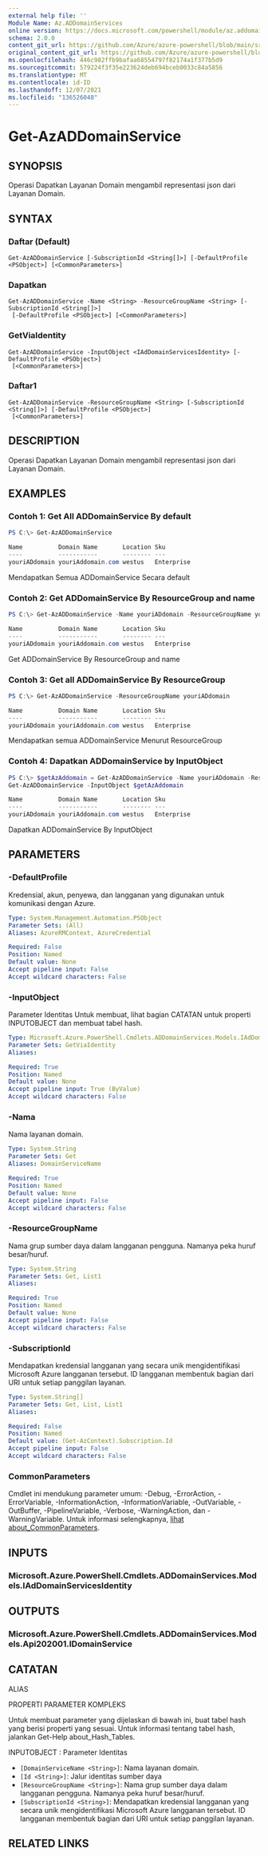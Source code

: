 ```yaml
---
external help file: ''
Module Name: Az.ADDomainServices
online version: https://docs.microsoft.com/powershell/module/az.addomainservices/get-azaddomainservice
schema: 2.0.0
content_git_url: https://github.com/Azure/azure-powershell/blob/main/src/ADDomainServices/help/Get-AzADDomainService.md
original_content_git_url: https://github.com/Azure/azure-powershell/blob/main/src/ADDomainServices/help/Get-AzADDomainService.md
ms.openlocfilehash: 446c982ffb9bafaa68554797f82174a1f377b5d9
ms.sourcegitcommit: 579224f3f35e223624deb694bceb0033c84a5856
ms.translationtype: MT
ms.contentlocale: id-ID
ms.lasthandoff: 12/07/2021
ms.locfileid: "136526048"
---
```

# Get-AzADDomainService

## SYNOPSIS
Operasi Dapatkan Layanan Domain mengambil representasi json dari Layanan Domain.

## SYNTAX

### Daftar (Default)
```
Get-AzADDomainService [-SubscriptionId <String[]>] [-DefaultProfile <PSObject>] [<CommonParameters>]
```

### Dapatkan
```
Get-AzADDomainService -Name <String> -ResourceGroupName <String> [-SubscriptionId <String[]>]
 [-DefaultProfile <PSObject>] [<CommonParameters>]
```

### GetViaIdentity
```
Get-AzADDomainService -InputObject <IAdDomainServicesIdentity> [-DefaultProfile <PSObject>]
 [<CommonParameters>]
```

### Daftar1
```
Get-AzADDomainService -ResourceGroupName <String> [-SubscriptionId <String[]>] [-DefaultProfile <PSObject>]
 [<CommonParameters>]
```

## DESCRIPTION
Operasi Dapatkan Layanan Domain mengambil representasi json dari Layanan Domain.

## EXAMPLES

### Contoh 1: Get All ADDomainService By default
```powershell
PS C:\> Get-AzADDomainService

Name          Domain Name       Location Sku
----          -----------       -------- ---
youriADdomain youriAddomain.com westus   Enterprise
```

Mendapatkan Semua ADDomainService Secara default

### Contoh 2: Get ADDomainService By ResourceGroup and name
```powershell
PS C:\> Get-AzADDomainService -Name youriADdomain -ResourceGroupName youriADdomain

Name          Domain Name       Location Sku
----          -----------       -------- ---
youriADdomain youriAddomain.com westus   Enterprise
```

Get ADDomainService By ResourceGroup and name

### Contoh 3: Get all ADDomainService By ResourceGroup
```powershell
PS C:\> Get-AzADDomainService -ResourceGroupName youriADdomain

Name          Domain Name       Location Sku
----          -----------       -------- ---
youriADdomain youriAddomain.com westus   Enterprise
```

Mendapatkan semua ADDomainService Menurut ResourceGroup

### Contoh 4: Dapatkan ADDomainService by InputObject
```powershell
PS C:\> $getAzAddomain = Get-AzADDomainService -Name youriADdomain -ResourceGroupName youriADdomain
Get-AzADDomainService -InputObject $getAzAddomain

Name          Domain Name       Location Sku
----          -----------       -------- ---
youriADdomain youriAddomain.com westus   Enterprise
```

Dapatkan ADDomainService By InputObject

## PARAMETERS

### -DefaultProfile
Kredensial, akun, penyewa, dan langganan yang digunakan untuk komunikasi dengan Azure.

```yaml
Type: System.Management.Automation.PSObject
Parameter Sets: (All)
Aliases: AzureRMContext, AzureCredential

Required: False
Position: Named
Default value: None
Accept pipeline input: False
Accept wildcard characters: False
```

### -InputObject
Parameter Identitas Untuk membuat, lihat bagian CATATAN untuk properti INPUTOBJECT dan membuat tabel hash.

```yaml
Type: Microsoft.Azure.PowerShell.Cmdlets.ADDomainServices.Models.IAdDomainServicesIdentity
Parameter Sets: GetViaIdentity
Aliases:

Required: True
Position: Named
Default value: None
Accept pipeline input: True (ByValue)
Accept wildcard characters: False
```

### -Nama
Nama layanan domain.

```yaml
Type: System.String
Parameter Sets: Get
Aliases: DomainServiceName

Required: True
Position: Named
Default value: None
Accept pipeline input: False
Accept wildcard characters: False
```

### -ResourceGroupName
Nama grup sumber daya dalam langganan pengguna.
Namanya peka huruf besar/huruf.

```yaml
Type: System.String
Parameter Sets: Get, List1
Aliases:

Required: True
Position: Named
Default value: None
Accept pipeline input: False
Accept wildcard characters: False
```

### -SubscriptionId
Mendapatkan kredensial langganan yang secara unik mengidentifikasi Microsoft Azure langganan tersebut.
ID langganan membentuk bagian dari URI untuk setiap panggilan layanan.

```yaml
Type: System.String[]
Parameter Sets: Get, List, List1
Aliases:

Required: False
Position: Named
Default value: (Get-AzContext).Subscription.Id
Accept pipeline input: False
Accept wildcard characters: False
```

### CommonParameters
Cmdlet ini mendukung parameter umum: -Debug, -ErrorAction, -ErrorVariable, -InformationAction, -InformationVariable, -OutVariable, -OutBuffer, -PipelineVariable, -Verbose, -WarningAction, dan -WarningVariable. Untuk informasi selengkapnya, [lihat about_CommonParameters](http://go.microsoft.com/fwlink/?LinkID=113216).

## INPUTS

### Microsoft.Azure.PowerShell.Cmdlets.ADDomainServices.Models.IAdDomainServicesIdentity

## OUTPUTS

### Microsoft.Azure.PowerShell.Cmdlets.ADDomainServices.Models.Api202001.IDomainService

## CATATAN

ALIAS

PROPERTI PARAMETER KOMPLEKS

Untuk membuat parameter yang dijelaskan di bawah ini, buat tabel hash yang berisi properti yang sesuai. Untuk informasi tentang tabel hash, jalankan Get-Help about_Hash_Tables.


INPUTOBJECT <IAdDomainServicesIdentity> : Parameter Identitas
  - `[DomainServiceName <String>]`: Nama layanan domain.
  - `[Id <String>]`: Jalur identitas sumber daya
  - `[ResourceGroupName <String>]`: Nama grup sumber daya dalam langganan pengguna. Namanya peka huruf besar/huruf.
  - `[SubscriptionId <String>]`: Mendapatkan kredensial langganan yang secara unik mengidentifikasi Microsoft Azure langganan tersebut. ID langganan membentuk bagian dari URI untuk setiap panggilan layanan.

## RELATED LINKS

